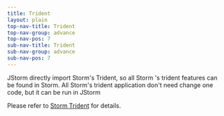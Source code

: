 ```yaml
---
title: Trident
layout: plain
top-nav-title: Trident
top-nav-group: advance
top-nav-pos: 7
sub-nav-title: Trident
sub-nav-group: advance
sub-nav-pos: 7
---
```

JStorm directly import Storm's Trident, so all Storm 's trident features can be found in Storm. All Storm's trident application don't need change one code, but it can be run in JStorm

Please refer to [Storm Trident](http://storm.apache.org/documentation/Trident-tutorial.html) for details. 